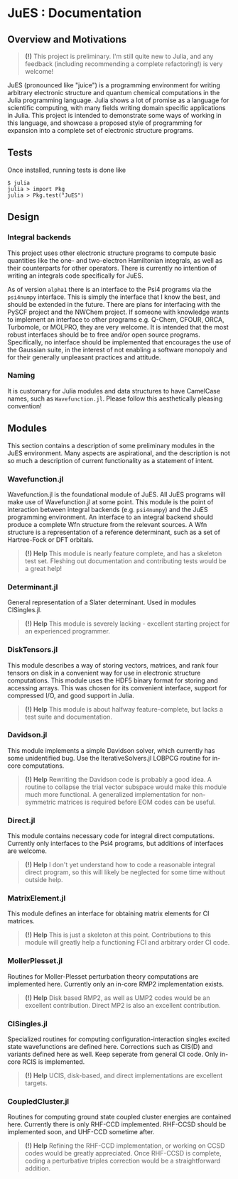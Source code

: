 # JuES : Documentation
## Overview and Motivations
> **(!)** This project is preliminary. I'm still quite new to Julia, and any feedback (including recommending a complete refactoring!) is very welcome! 

JuES (pronounced like "juice") is a programming environment for writing arbitrary electronic structure and quantum chemical computations in the Julia programming language. Julia shows a lot of promise as a language for scientific computing, with many fields writing domain specific applications in Julia. This project is intended to demonstrate some ways of working in this language, and showcase a proposed style of programming for expansion into a complete set of electronic structure programs.
## Tests
Once installed, running tests is done like 
```
$ julia
julia > import Pkg
julia > Pkg.test("JuES")
```

## Design
### Integral backends
This project uses other electronic structure programs to compute basic quantities like the one- and two-electron Hamiltonian integrals, as well as their counterparts for other operators. There is currently no intention of writing an integrals code specifically for JuES.

As of version `alpha1` there is an interface to the Psi4 programs via the `psi4numpy` interface. This is simply the interface that I know the best, and should be extended in the future. There are plans for interfacing with the PySCF project and the NWChem project. If someone with knowledge wants to implement an interface to other programs e.g. Q-Chem, CFOUR, ORCA, Turbomole, or MOLPRO, they are very welcome. It is intended that the most robust interfaces should be to free and/or open source programs. Specifically, no interface should be implemented that encourages the use of the Gaussian suite, in the interest of not enabling a software monopoly and for their generally unpleasant practices and attitude. 

### Naming
It is customary for Julia modules and data structures to have CamelCase names, such as `Wavefunction.jl`. Please follow this aesthetically pleasing convention! 

## Modules
This section contains a description of some preliminary modules in the JuES environment. Many aspects are aspirational, and the description is not so much a description of current functionality as a statement of intent.
### Wavefunction.jl
Wavefunction.jl is the foundational module of JuES. All JuES programs will make use of Wavefunction.jl at some point. This module is the point of interaction between integral backends (e.g. `psi4numpy`) and the JuES programming environment. An interface to an integral backend should produce a complete Wfn structure from the relevant sources. A Wfn structure is a representation of a reference determinant, such as a set of Hartree-Fock or DFT orbitals. 
> **(!) Help** This module is nearly feature complete, and has a skeleton test set. Fleshing out documentation and contributing tests would be a great help!
### Determinant.jl
General representation of a Slater determinant. Used in modules CISingles.jl. 
> **(!) Help** This module is severely lacking - excellent starting project for an experienced programmer.
### DiskTensors.jl
This module describes a way of storing vectors, matrices, and rank four tensors on disk in a convenient way for use in electronic structure computations. 
This module uses the HDF5 binary format for storing and accessing arrays. This was chosen for its convenient interface, support for compressed I/O, and good support in Julia. 
> **(!) Help** This module is about halfway feature-complete, but lacks a test suite and documentation.
### Davidson.jl
This module implements a simple Davidson solver, which currently has some unidentified bug. Use the IterativeSolvers.jl LOBPCG routine for in-core computations.
> **(!) Help** Rewriting the Davidson code is probably a good idea. A routine to collapse the trial vector subspace would make this module much more functional. A generalized implementation for non-symmetric matrices is required before EOM codes can be useful. 
### Direct.jl
This module contains necessary code for integral direct computations. Currently only interfaces to the Psi4 programs, but additions of interfaces are welcome. 
> **(!) Help** I don't yet understand how to code a reasonable integral direct program, so this will likely be neglected for some time without outside help.
### MatrixElement.jl
This module defines an interface for obtaining matrix elements for CI matrices.
>**(!) Help** This is just a skeleton at this point. Contributions to this module will greatly help a functioning FCI and arbitrary order CI code. 
### MollerPlesset.jl
Routines for Moller-Plesset perturbation theory computations are implemented here. Currently only an in-core RMP2 implementation exists. 
>**(!) Help** Disk based RMP2, as well as UMP2 codes would be an excellent contribution. Direct MP2 is also an excellent contribution.
### CISingles.jl
Specialized routines for computing configuration-interaction singles excited state wavefunctions are defined here. Corrections such as CIS(D) and variants defined here as well. Keep seperate from general CI code. Only in-core RCIS is implemented.
>**(!) Help** UCIS, disk-based, and direct implementations are excellent targets. 
### CoupledCluster.jl
Routines for computing ground state coupled cluster energies are contained here. Currently there is only RHF-CCD implemented. RHF-CCSD should be implemented soon, and UHF-CCD sometime after.
>**(!) Help** Refining the RHF-CCD implementation, or working on CCSD codes would be greatly appreciated. Once RHF-CCSD is complete, coding a perturbative triples correction would be a straightforward addition.
